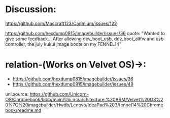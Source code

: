 # Discussion:
https://github.com/Maccraft123/Cadmium/issues/122

https://github.com/hexdump0815/imagebuilder/issues/36
quote: "Wanted to give some feedback...
After allowing dev_boot_usb, dev_boot_altfw and usb controller, the july kukui jmage boots on my FENNEL14"

# relation-(Works on Velvet OS)->:
- https://github.com/hexdump0815/imagebuilder/issues/36
- https://github.com/hexdump0815/imagebuilder/issues/49

uni.source: https://github.com/Unicorn-OS/Chromebook/blob/main/Uni.os/architecture:%20ARM/Velvet%20OS%20%7C%20imagebuilder/Hwdb/Lenovo/IdeaPad%203/fennel14%20Chromebook/readme.md
